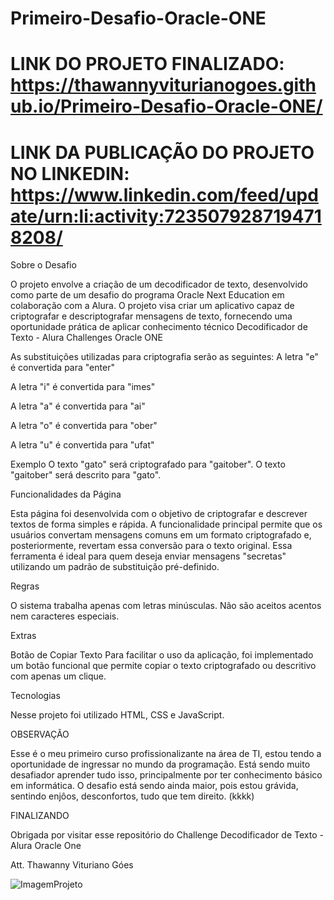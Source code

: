 # Primeiro-Desafio-Oracle-ONE
LINK DO PROJETO FINALIZADO:
https://thawannyviturianogoes.github.io/Primeiro-Desafio-Oracle-ONE/
===========================================================================
LINK DA PUBLICAÇÃO DO PROJETO NO LINKEDIN:
https://www.linkedin.com/feed/update/urn:li:activity:7235079287194718208/
===========================================================================
Sobre o Desafio

O projeto envolve a criação de um decodificador de texto, desenvolvido como parte de um desafio do programa Oracle Next Education em colaboração com a Alura. O projeto visa criar um aplicativo capaz de criptografar e descriptografar mensagens de texto, fornecendo uma oportunidade prática de aplicar conhecimento técnico
Decodificador de Texto - Alura Challenges Oracle ONE

As substituições utilizadas para criptografia serão as seguintes:
A letra "e" é convertida para "enter" 

A letra "i" é convertida para "imes" 

A letra "a" é convertida para "ai" 

A letra "o" é convertida para "ober" 

A letra "u" é convertida para "ufat"

Exemplo O texto "gato" será criptografado para "gaitober". O texto "gaitober" será descrito para "gato".

Funcionalidades da Página

Esta página foi desenvolvida com o objetivo de criptografar e descrever textos de forma simples e rápida. A funcionalidade principal permite que os usuários convertam mensagens comuns em um formato criptografado e, posteriormente, revertam essa conversão para o texto original. Essa ferramenta é ideal para quem deseja enviar mensagens "secretas" utilizando um padrão de substituição pré-definido.

Regras

O sistema trabalha apenas com letras minúsculas. Não são aceitos acentos nem caracteres especiais.

Extras

Botão de Copiar Texto Para facilitar o uso da aplicação, foi implementado um botão funcional que permite copiar o texto criptografado ou descritivo com apenas um clique.

Tecnologias

Nesse projeto foi utilizado HTML, CSS e JavaScript.

OBSERVAÇÃO

Esse é o meu primeiro curso profissionalizante na área de TI, estou tendo a oportunidade de ingressar no mundo da programação.
Está sendo muito desafiador aprender tudo isso, principalmente por ter conhecimento básico em informática.
O desafio está sendo ainda maior, pois estou grávida, sentindo enjôos, desconfortos, tudo que tem direito. (kkkk)

FINALIZANDO

Obrigada por visitar esse repositório do Challenge Decodificador de Texto - Alura Oracle One

Att.
Thawanny Vituriano Góes

![ImagemProjeto](https://github.com/user-attachments/assets/e3e80f94-adbf-4452-9e92-e7630774b316)

